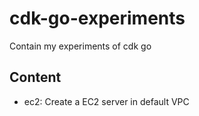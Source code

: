 # cdk-go-experiments
Contain my experiments of cdk go

## Content
* ec2: Create a EC2 server in default VPC
